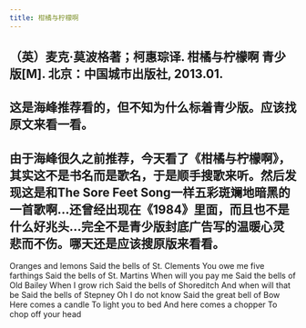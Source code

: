 ```yaml
---
title: 柑橘与柠檬啊
---
```


## （英）麦克·莫波格著；柯惠琮译. 柑橘与柠檬啊 青少版[M]. 北京：中国城市出版社, 2013.01.

## 这是海峰推荐看的，但不知为什么标着青少版。应该找原文来看一看。
## 由于海峰很久之前推荐，今天看了《柑橘与柠檬啊》，其实这不是书名而是歌名，于是顺手搜歌来听。然后发现这是和The Sore Feet Song一样五彩斑斓地暗黑的一首歌啊…还曾经出现在《1984》里面，而且也不是什么好兆头…完全不是青少版封底广告写的温暖心灵悲而不伤。哪天还是应该搜原版来看看。
Oranges and lemons 
Said the bells of St. Clements 
You owe me five farthings 
Said the bells of St. Martins 
When will you pay me 
Said the bells of Old Bailey 
When I grow rich 
Said the bells of Shoreditch 
And when will that be 
Said the bells of Stepney 
Oh I do not know 
Said the great bell of Bow 
Here comes a candle 
To light you to bed 
And here comes a chopper 
To chop off your head
